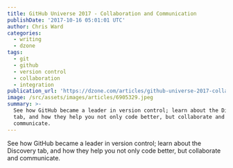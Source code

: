 ```yaml
---
title: GitHub Universe 2017 - Collaboration and Communication
publishDate: '2017-10-16 05:01:01 UTC'
author: Chris Ward
categories:
  - writing
  - dzone
tags:
  - git
  - github
  - version control
  - collaboration
  - integration
publication_url: 'https://dzone.com/articles/github-universe-2017-collaboration-and-communicati'
image: /src/assets/images/articles/6905329.jpeg
summary: >-
  See how GitHub became a leader in version control; learn about the Discovery
  tab, and how they help you not only code better, but collaborate and
  communicate.
---
```

See how GitHub became a leader in version control; learn about the Discovery tab, and how they help you not only code better, but collaborate and communicate.

